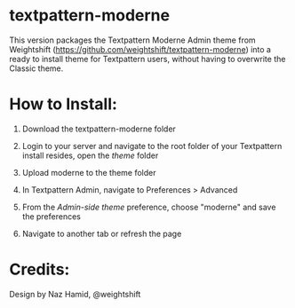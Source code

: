 textpattern-moderne
===================

This version packages the Textpattern Moderne Admin theme from Weightshift (https://github.com/weightshift/textpattern-moderne) into a ready to install theme for Textpattern users, without having to overwrite the Classic theme.

How to Install:
===============

1) Download the textpattern-moderne folder

2) Login to your server and navigate to the root folder of your Textpattern install resides, open the *theme* folder

3) Upload moderne to the theme folder

4) In Textpattern Admin, navigate to Preferences > Advanced

5) From the *Admin-side theme* preference, choose "moderne" and save the preferences

6) Navigate to another tab or refresh the page

Credits:
==============

Design by Naz Hamid, @weightshift